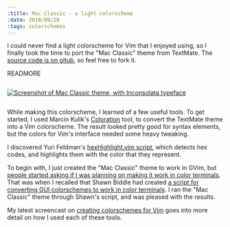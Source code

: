 ```yaml
--- 
:title: Mac Classic - a light colorscheme
:date: 2010/09/28
:tags: colorschemes
---
```


I could never find a light colorscheme for Vim that I enjoyed using, so I finally took the time to port the "Mac Classic" theme from TextMate. The [source code is on gitub][github], so feel free to fork it.

[github]: http://github.com/nelstrom/vim-mac-classic-theme

READMORE

<a href="http://github.com/nelstrom/vim-mac-classic-theme">
  <img src="http://vimcasts.org/images/blog/mac_classic.png" style="margin:1em 0;" title="Screenshot of Mac Classic theme, with Inconsolata typeface"/>
</a>

While making this colorscheme, I learned of a few useful tools. To get started, I used Marcin Kulik's [Coloration][col] tool, to convert the TextMate theme into a Vim colorscheme. The result looked pretty good for syntax elements, but the colors for Vim's interface needed some heavy tweaking.

I discovered Yuri Feldman's [hexHighlight.vim script][hex], which detects hex codes, and highlights them with the color that they represent.

To begin with, I just created the "Mac Classic" theme to work in GVim, but [people started asking if I was planning on making it work in color terminals][256Q]. That was when I recalled that Shawn Biddle had created [a script for converting GUI colorschemes to work in color terminals][cterm]. I ran the "Mac Classic" theme through Shawn's script, and was pleased with the results.

My latest screencast on [creating colorschemes for Vim](/e/25) goes into more detail on how I used each of these tools.

[col]: http://coloration.ku1ik.com/
[hex]: http://www.vim.org/scripts/script.php?script_id=2937
[cterm]: http://shawncplus.github.com/Vim-toCterm/
[256Q]: http://twitter.com/claytron/status/25113763230
